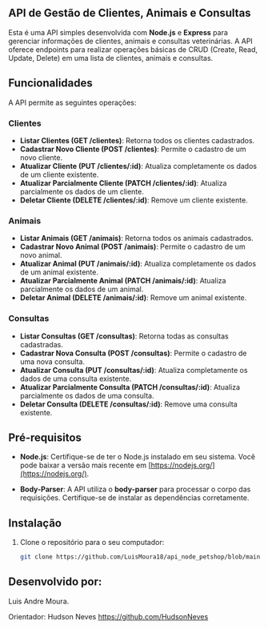 ## API de Gestão de Clientes, Animais e Consultas

Esta é uma API simples desenvolvida com **Node.js** e **Express** para gerenciar informações de clientes, animais e consultas veterinárias. A API oferece endpoints para realizar operações básicas de CRUD (Create, Read, Update, Delete) em uma lista de clientes, animais e consultas.

## Funcionalidades

A API permite as seguintes operações:

### Clientes
- **Listar Clientes (GET /clientes)**: Retorna todos os clientes cadastrados.
- **Cadastrar Novo Cliente (POST /clientes)**: Permite o cadastro de um novo cliente.
- **Atualizar Cliente (PUT /clientes/:id)**: Atualiza completamente os dados de um cliente existente.
- **Atualizar Parcialmente Cliente (PATCH /clientes/:id)**: Atualiza parcialmente os dados de um cliente.
- **Deletar Cliente (DELETE /clientes/:id)**: Remove um cliente existente.

### Animais
- **Listar Animais (GET /animais)**: Retorna todos os animais cadastrados.
- **Cadastrar Novo Animal (POST /animais)**: Permite o cadastro de um novo animal.
- **Atualizar Animal (PUT /animais/:id)**: Atualiza completamente os dados de um animal existente.
- **Atualizar Parcialmente Animal (PATCH /animais/:id)**: Atualiza parcialmente os dados de um animal.
- **Deletar Animal (DELETE /animais/:id)**: Remove um animal existente.

### Consultas
- **Listar Consultas (GET /consultas)**: Retorna todas as consultas cadastradas.
- **Cadastrar Nova Consulta (POST /consultas)**: Permite o cadastro de uma nova consulta.
- **Atualizar Consulta (PUT /consultas/:id)**: Atualiza completamente os dados de uma consulta existente.
- **Atualizar Parcialmente Consulta (PATCH /consultas/:id)**: Atualiza parcialmente os dados de uma consulta.
- **Deletar Consulta (DELETE /consultas/:id)**: Remove uma consulta existente.

## Pré-requisitos

- **Node.js**: Certifique-se de ter o Node.js instalado em seu sistema. Você pode baixar a versão mais recente em [https://nodejs.org/](https://nodejs.org/).

- **Body-Parser**: A API utiliza o **body-parser** para processar o corpo das requisições. Certifique-se de instalar as dependências corretamente.

## Instalação

1. Clone o repositório para o seu computador:

   ```bash
   git clone https://github.com/LuisMoura18/api_node_petshop/blob/main/server.js
   ```

## Desenvolvido por: 

Luis Andre Moura.

Orientador: Hudson Neves
https://github.com/HudsonNeves
